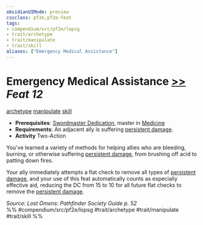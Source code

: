 ```yaml
---
obsidianUIMode: preview
cssclass: pf2e,pf2e-feat
tags:
- compendium/src/pf2e/lopsg
- trait/archetype
- trait/manipulate
- trait/skill
aliases: ["Emergency Medical Assistance"]
---
```

# Emergency Medical Assistance  [>>](rules/core-rulebook/chapter-9-playing-the-game.md#Actions "Two-Action") *Feat 12*  
[archetype](rules/traits/archetype.md)  [manipulate](rules/traits/manipulate.md)  [skill](rules/traits/skill.md)  

- **Prerequisites**: [Swordmaster Dedication](compendium/feats/swordmaster-dedication-locg.md), master in [Medicine](compendium/skills.md#Medicine)
- **Requirements**: An adjacent ally is suffering [persistent damage](rules/conditions.md#Persistent%20Damage).
- **Activity** Two-Action

You've learned a variety of methods for helping allies who are bleeding, burning, or otherwise suffering [persistent damage](rules/conditions.md#Persistent%20Damage), from brushing off acid to patting down fires.

Your ally immediately attempts a flat check to remove all types of [persistent damage](rules/conditions.md#Persistent%20Damage), and your use of this feat automatically counts as especially effective aid, reducing the DC from 15 to 10 for all future flat checks to remove the [persistent damage](rules/conditions.md#Persistent%20Damage).

*Source: Lost Omens: Pathfinder Society Guide p. 52*  
%% #compendium/src/pf2e/lopsg #trait/archetype #trait/manipulate #trait/skill %%